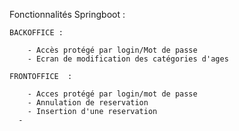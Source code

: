 Fonctionnalités Springboot : 

    BACKOFFICE : 

        - Accès protégé par login/Mot de passe 
        - Ecran de modification des catégories d'ages 
  
    FRONTOFFICE  :

        - Acces protégé par login/mot de passe 
        - Annulation de reservation 
        - Insertion d'une reservation 
      - 
